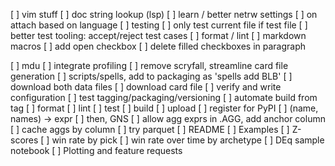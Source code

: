 [ ] vim stuff
    [ ] doc string lookup (lsp)
    [ ] learn / better netrw settings
    [ ] on attach based on language
        [ ] testing
            [ ] only test current file if test file
            [ ] better test tooling: accept/reject test cases
        [ ] format / lint
        [ ] markdown macros
            [ ] add open checkbox
            [ ] delete filled checkboxes in paragraph

[ ] mdu
    [ ] integrate profiling
    [ ] remove scryfall, streamline card file generation
    [ ] scripts/spells, add to packaging as 'spells add BLB'
        [ ] download both data files
        [ ] download card file
        [ ] verify and write configuration
    [ ] test tagging/packaging/versioning
        [ ] automate build from tag
            [ ] format
            [ ] lint
            [ ] test
            [ ] build
            [ ] upload
    [ ] register for PyPI
    [ ] (name, names) -> expr
        [ ] then, GNS
    [ ] allow agg exprs in .AGG, add anchor column
    [ ] cache aggs by column
    [ ] try parquet
    [ ] README
    [ ] Examples
        [ ] Z-scores
        [ ] win rate by pick
        [ ] win rate over time by archetype
        [ ] DEq sample notebook
    [ ] Plotting and feature requests
